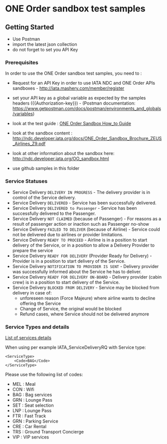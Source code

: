 # ONE Order sandbox test samples


## Getting Started
- Use Postman
- import the latest json collection
- do not forget to set you API Key 

### Prerequisites

In order to use the ONE Order sandbox test samples, you need to :

- Request for an API Key in order to use IATA NDC and ONE Order APIs sandboxes - http://iata.mashery.com/member/register
- set your API key as a global variable as expected by the samples headers ({{Authorization-key}}) - (Postman documentation: https://www.getpostman.com/docs/postman/environments_and_globals/variables)

- look at the test guide : [ONE Order Sandbox How_to Guide](./ONE%20Order%20Sandbox%20How_to%20Guide.pdf)
- look at the sandbox content : http://ndc.developer.iata.org/docs/ONE_Order_Sandbox_Brochure_ZEUS_Airlines_Z9.pdf
- look at other information about the sandbox here: http://ndc.developer.iata.org/OO_sandbox.html


- use github samples in this folder

### Service Statuses
- Service Delivery ```DELIVERY IN PROGRESS``` - The delivery provider is in control of the Service delivery.
- Service Delivery ```DELIVERED```	- Service has been successfully delivered.
- Service Delivery ```DELIVERED to Passenger``` - Service has been successfully delivered to the Passenger.
- Service Delivery ```NOT CLAIMED``` (because of Passenger) - For reasons as a result of passenger action or inaction such as Passenger no-show 
- Service Delivery ```FAILED TO DELIVER``` (because of Airline)	- Service could not be delivered due to airlines or provider limitations.
- Service Delivery ```READY TO PROCEED``` - Airline is in a position to start delivery of the Service, or in a position to allow a Delivery Provider to prepare the service
- Service Delivery ```READY FOR DELIVERY``` (Provider Ready for Delivery) - Provider is in a position to start delivery of the Service.
- Service Delivery ```NOTIFICATION TO PROVIDER IS SENT``` - Delivery provider was successfully informed about the Service he has to deliver.
- Service Delivery ```READY FOR DELIVERY ON-BOARD``` - Delivery provider (cabin crew) is in a position to start delivery of the Service.
- Service Delivery ```BLOCKED FROM DELIVERY``` - Service may be blocked from delivery in case of:
	- unforeseen reason (Force Majeure) where airline wants to decline offering the Service
	- Change of Service, the original would be blocked 
	- Refund cases, where Service should not be delivered anymore


### Service Types and details
[List of services details](./ZeusServicesAug2017.xlsx)

When using per example IATA_ServiceDeliveryRQ with Service type:
```
<ServiceType>
	<Code>BAG</Code>
</ServiceType>
```

Please use the following list of codes:
- MEL : Meal
- CON : Wifi
- BAG : Bag services
- GRN : Lounge Pass
- SET : Seat selection
- LNP : Lounge Pass
- FTR : Fast Track
- GRN : Parking Service
- CRE : Car Rental
- TRS : Ground Transport Concierge
- VIP : VIP services

